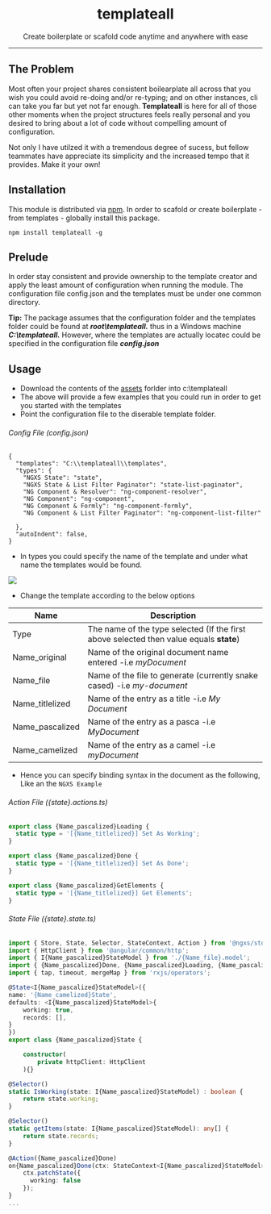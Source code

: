 <div align="center">
<h1>templateall</h1>

<p>Create boilerplate or scafold code anytime and anywhere with ease</p>

</div>

<hr />

## The Problem
Most often your project shares consistent boilearplate all across that you wish you could avoid re-doing and/or re-typing; and on other instances, cli can take you far but yet not far enough. **Templateall** is here for all of those other moments when the project structures feels really personal and you desired to bring about a lot of code without compelling amount of configuration.

Not only I have utilzed it with a tremendous degree of sucess, but fellow teammates have appreciate its simplicity and the increased tempo that it provides. Make it your own!

## Installation

This module is distributed via [npm][npm]. In order to scafold or create boilerplate  - from templates - globally install this package.

```
npm install templateall -g
```
## Prelude
In order stay consistent and provide ownership to the template creator and apply the least amount of configuration when running the module. The configuration file config.json and the templates must be under one common directory. 

<div >
<p><strong>Tip:</strong> The package assumes that the configuration folder and the templates folder could be found at <strong><i>root\templateall.</i></strong> thus in a Windows machine <b><i>C:\templateall.</i></b> However, where the templates are actually locatec could be specified in the configuration file <b><i>config.json</i></b></p>
</div>

## Usage
- Download the contents of the [assets][templateFiles] forlder into c:\templateall
- The above will provide a few examples that you could run in order to get you started with the templates
- Point the configuration file to the diserable template folder.

######  Config File (config.json)
```
{
  "templates": "C:\\templateall\\templates",
  "types": {
    "NGXS State": "state",
    "NGXS State & List Filter Paginator": "state-list-paginator",
    "NG Component & Resolver": "ng-component-resolver",
    "NG Component": "ng-component",
    "NG Component & Formly": "ng-component-formly",
    "NG Component & List Filter Paginator": "ng-component-list-filter"

  },
  "autoIndent": false,
}
```
- In types you could specify the name of the template and under what name the templates would be found.

<p>
    <img src="https://im.ages.io/LxZjdintl1"/>
</p>

- Change the template according to the below options

Name               | Description
---                |---
Type               | The name of the type selected (If the first above selected then value equals **state**)
Name_original               | Name of the original document name entered -i.e *myDocument*
Name_file | Name of the file to generate (currently snake cased) -i.e *my-document*
Name_titlelized | Name of the entry as a title  -i.e *My Document*
Name_pascalized | Name of the entry as a pasca -i.e *MyDocument*
Name_camelized | Name of the entry as a camel -i.e *myDocument*

- Hence you can specify binding syntax in the document as the following, Like an the `NGXS Example`

######  Action File ({state}.actions.ts)
```Typescript
export class {Name_pascalized}Loading {
  static type = '[{Name_titlelized}] Set As Working';
}

export class {Name_pascalized}Done {
  static type = '[{Name_titlelized}] Set As Done';
}

export class {Name_pascalized}GetElements {
  static type = '[{Name_titlelized}] Get Elements';
}
```
######  State File ({state}.state.ts)

```Typescript
import { Store, State, Selector, StateContext, Action } from '@ngxs/store';
import { HttpClient } from '@angular/common/http';
import { I{Name_pascalized}StateModel } from './{Name_file}.model';
import { {Name_pascalized}Done, {Name_pascalized}Loading, {Name_pascalized}GetElements } from './{Name_file}.actions';
import { tap, timeout, mergeMap } from 'rxjs/operators';

@State<I{Name_pascalized}StateModel>({
name: '{Name_camelized}State',
defaults: <I{Name_pascalized}StateModel>{
    working: true,
    records: [],
}
})
export class {Name_pascalized}State {

    constructor(
        private httpClient: HttpClient
    ){}

@Selector()
static IsWorking(state: I{Name_pascalized}StateModel) : boolean {
    return state.working;
}

@Selector()
static getItems(state: I{Name_pascalized}StateModel): any[] {
    return state.records;
}

@Action({Name_pascalized}Done)
on{Name_pascalized}Done(ctx: StateContext<I{Name_pascalized}StateModel>) {
    ctx.patchState({
      working: false
    });
}
...
```

[npm]: https://www.npmjs.com/
[templateFiles]: /assets/